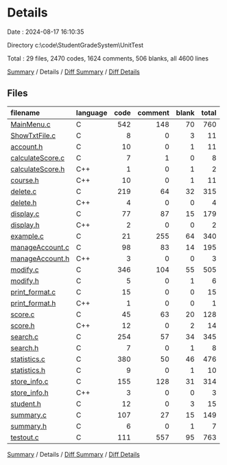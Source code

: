 # Details

Date : 2024-08-17 16:10:35

Directory c:\\code\\StudentGradeSystem\\UnitTest

Total : 29 files,  2470 codes, 1624 comments, 506 blanks, all 4600 lines

[Summary](results.md) / Details / [Diff Summary](diff.md) / [Diff Details](diff-details.md)

## Files
| filename | language | code | comment | blank | total |
| :--- | :--- | ---: | ---: | ---: | ---: |
| [MainMenu.c](/MainMenu.c) | C | 542 | 148 | 70 | 760 |
| [ShowTxtFile.c](/ShowTxtFile.c) | C | 8 | 0 | 3 | 11 |
| [account.h](/account.h) | C | 10 | 0 | 1 | 11 |
| [calculateScore.c](/calculateScore.c) | C | 7 | 1 | 0 | 8 |
| [calculateScore.h](/calculateScore.h) | C++ | 1 | 0 | 1 | 2 |
| [course.h](/course.h) | C++ | 10 | 0 | 1 | 11 |
| [delete.c](/delete.c) | C | 219 | 64 | 32 | 315 |
| [delete.h](/delete.h) | C++ | 4 | 0 | 0 | 4 |
| [display.c](/display.c) | C | 77 | 87 | 15 | 179 |
| [display.h](/display.h) | C++ | 2 | 0 | 0 | 2 |
| [example.c](/example.c) | C | 21 | 255 | 64 | 340 |
| [manageAccount.c](/manageAccount.c) | C | 98 | 83 | 14 | 195 |
| [manageAccount.h](/manageAccount.h) | C++ | 3 | 0 | 0 | 3 |
| [modify.c](/modify.c) | C | 346 | 104 | 55 | 505 |
| [modify.h](/modify.h) | C | 5 | 0 | 1 | 6 |
| [print_format.c](/print_format.c) | C | 15 | 0 | 0 | 15 |
| [print_format.h](/print_format.h) | C++ | 1 | 0 | 0 | 1 |
| [score.c](/score.c) | C | 45 | 63 | 20 | 128 |
| [score.h](/score.h) | C++ | 12 | 0 | 2 | 14 |
| [search.c](/search.c) | C | 254 | 57 | 34 | 345 |
| [search.h](/search.h) | C | 7 | 0 | 1 | 8 |
| [statistics.c](/statistics.c) | C | 380 | 50 | 46 | 476 |
| [statistics.h](/statistics.h) | C | 9 | 0 | 1 | 10 |
| [store_info.c](/store_info.c) | C | 155 | 128 | 31 | 314 |
| [store_info.h](/store_info.h) | C++ | 3 | 0 | 0 | 3 |
| [student.h](/student.h) | C | 12 | 0 | 3 | 15 |
| [summary.c](/summary.c) | C | 107 | 27 | 15 | 149 |
| [summary.h](/summary.h) | C | 6 | 0 | 1 | 7 |
| [testout.c](/testout.c) | C | 111 | 557 | 95 | 763 |

[Summary](results.md) / Details / [Diff Summary](diff.md) / [Diff Details](diff-details.md)